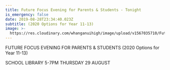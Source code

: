 ```yaml
---
title: Future Focus Evening for Parents & Students - Tonight
is_emergency: false
date: 2019-08-28T23:34:40.023Z
subtitle: (2020 Options for Year 11-13)
image: >-
  https://res.cloudinary.com/whanganuihigh/image/upload/v1567035710/Future_Focus_Evening.jpg
---
```

FUTURE FOCUS EVENING FOR PARENTS & STUDENTS
(2020 Options for Year 11-13)

SCHOOL LIBRARY
5-7PM THURSDAY 29 AUGUST
